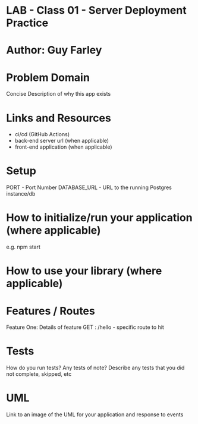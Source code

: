 # LAB - Class 01 - Server Deployment Practice

# Author: Guy Farley

# Problem Domain

Concise Description of why this app exists

# Links and Resources

- ci/cd (GitHub Actions)
- back-end server url (when applicable)
- front-end application (when applicable)

# Setup

PORT - Port Number
DATABASE_URL - URL to the running Postgres instance/db

# How to initialize/run your application (where applicable)

e.g. npm start

# How to use your library (where applicable)

# Features / Routes

Feature One: Details of feature
GET : /hello - specific route to hit

# Tests

How do you run tests?
Any tests of note?
Describe any tests that you did not complete, skipped, etc

# UML

Link to an image of the UML for your application and response to events
